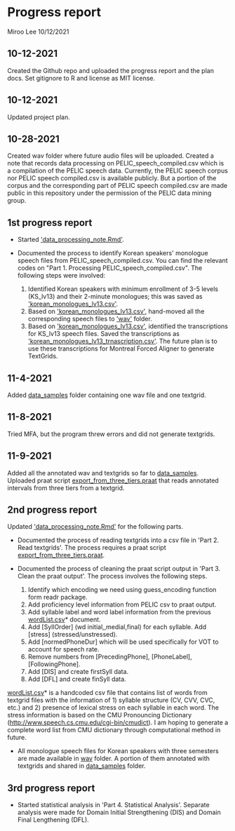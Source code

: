 Progress report
================
Miroo Lee
10/12/2021


## 10-12-2021

Created the Github repo and uploaded the progress report and the plan docs. Set gitignore to R and license as MIT license.

## 10-12-2021

Updated project plan.

## 10-28-2021

Created wav folder where future audio files will be uploaded. Created a note that records data processing on PELIC\_speech\_compiled.csv which is a compilation of the PELIC speech data. Currently, the PELIC speech corpus nor PELIC speech compiled.csv is available publicly. But a portion of the corpus and the corresponding part of PELIC speech compiled.csv are made public in this repository under the permission of the PELIC data mining group. 

## 1st progress report

- Started ['data_processing_note.Rmd'](data_processing_note.Rmd).  

- Documented the process to identify Korean speakers' monologue speech files from PELIC\_speech\_compiled.csv. You can find the relevant codes on "Part 1. Processing PELIC_speech_compiled.csv". The following steps were involved:    
  1. Identified Korean speakers with minimum enrollment of 3-5 levels (KS_lv13) and their 2-minute monologues; this was saved as ['korean_monologues_lv13.csv'](korean_monologues_lv13.csv).  
  2. Based on ['korean_monologues_lv13.csv'](korean_monologues_lv13.csv), hand-moved all the corresponding speech files to ['wav'](wav/) folder.   
  3. Based on ['korean_monologues_lv13.csv'](korean_monologues_lv13.csv), identified the transcriptions for KS_lv13 speech files. Saved the transcriptions as ['korean_monologues_lv13_trnascription.csv'](korean_monologues_lv13_transcriptions.csv). The future plan is to use these transcriptions for Montreal Forced Aligner to generate TextGrids. 

## 11-4-2021

Added [data_samples](data_samples) folder containing one wav file and one textgrid.

## 11-8-2021

Tried MFA, but the program threw errors and did not generate textgrids. 

## 11-9-2021

Added all the annotated wav and textgrids so far to [data_samples](data_samples).  
Uploaded praat script [export_from_three_tiers.praat](export_from_three_tiers.praat) that reads annotated intervals from three tiers from a textgrid.  

## 2nd progress report  

Updated ['data_processing_note.Rmd'](data_processing_note.Rmd) for the following parts.  

- Documented the process of reading textgrids into a csv file in 'Part 2. Read textgrids'. The process requires a praat script [export_from_three_tiers.praat](export_from_three_tiers.praat).  

- Documented the process of cleaning the praat script output in 'Part 3. Clean the praat output'. The process involves the following steps.
  1. Identify which encoding we need using guess_encoding function form readr package.  
  2. Add proficiency level information from PELIC csv to praat output.   
  3. Add syllable label and word label information from the previous [wordList.csv](wordList.csv)* document.
  4. Add [SyllOrder] (wd initial,,medial,final) for each syllable. Add [stress] (stressed/unstressed).  
  5. Add [normedPhoneDur] which will be used specifically for VOT to account for speech rate.  
  6. Remove numbers from [PrecedingPhone], [PhoneLabel], [FollowingPhone].  
  7. Add [DIS] and create firstSyll data.  
  8. Add [DFL] and create finSyll data.  
  
[wordList.csv](wordList.csv)* is a handcoded csv file that contains list of words from textgrid files with the information of 1) syllable structure (CV, CVV, CVC, etc.) and 2) presence of lexical stress on each syllable in each word. The stress information is based on the CMU Pronouncing Dictionary (http://www.speech.cs.cmu.edu/cgi-bin/cmudict). I am hoping to generate a complete word list from CMU dictionary through computational method in future.    

- All monologue speech files for Korean speakers with three semesters are made available in [wav](wav) folder. A portion of them annotated with textgrids and shared in [data_samples](data_samples) folder.  


## 3rd progress report  

- Started statistical analysis in 'Part 4. Statistical Analysis'. Separate analysis were made for Domain Initial Strengthening (DIS) and Domain Final Lengthening (DFL).   



